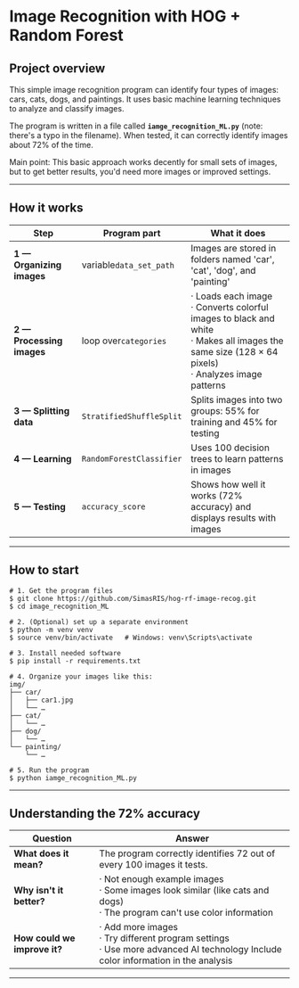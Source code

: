 # Image Recognition with HOG + Random Forest

## Project overview

This simple image recognition program can identify four types of images: cars, cats, dogs, and paintings. It uses basic machine learning techniques to analyze and classify images.

The program is written in a file called **`iamge_recognition_ML.py`** (note: there's a typo in the filename). When tested, it can correctly identify images about 72% of the time.

Main point: This basic approach works decently for small sets of images, but to get better results, you'd need more images or improved settings.

---

## How it works

| Step | Program part | What it does                                                                                                                                                 |
| --- | --- |--------------------------------------------------------------------------------------------------------------------------------------------------------------|
| **1 — Organizing images** | variable`data_set_path` | Images are stored in folders named 'car', 'cat', 'dog', and 'painting'                                                                                       |
| **2 — Processing images** | loop over`categories` | · Loads each image <br/>· Converts colorful images to black and white <br/>· Makes all images the same size (128 × 64 pixels) <br/>· Analyzes image patterns |
| **3 — Splitting data** | `StratifiedShuffleSplit` | Splits images into two groups: 55% for training and 45% for testing                                                                                          |
| **4 — Learning** | `RandomForestClassifier` | Uses 100 decision trees to learn patterns in images                                                                                                          |
| **5 — Testing** | `accuracy_score` | Shows how well it works (72% accuracy) and displays results with images                                                                                      |

---

## How to start

```
# 1. Get the program files
$ git clone https://github.com/SimasRIS/hog‑rf‑image‑recog.git
$ cd image_recognition_ML

# 2. (Optional) set up a separate environment
$ python -m venv venv
$ source venv/bin/activate   # Windows: venv\Scripts\activate

# 3. Install needed software
$ pip install -r requirements.txt

# 4. Organize your images like this:
img/
├── car/
│   ├── car1.jpg
│   └── …
├── cat/
│   └── …
├── dog/
│   └── …
└── painting/
    └── …

# 5. Run the program
$ python iamge_recognition_ML.py
```

---

## Understanding the 72% accuracy

| Question | Answer                                                                                                                                   |
| --- |------------------------------------------------------------------------------------------------------------------------------------------|
| **What does it mean?** | The program correctly identifies 72 out of every 100 images it tests.                                                                    |
| **Why isn't it better?** | · Not enough example images <br/>· Some images look similar (like cats and dogs) <br/>· The program can't use color information          |
| **How could we improve it?** | · Add more images <br/>· Try different program settings <br/>· Use more advanced AI technology Include color information in the analysis |

---
